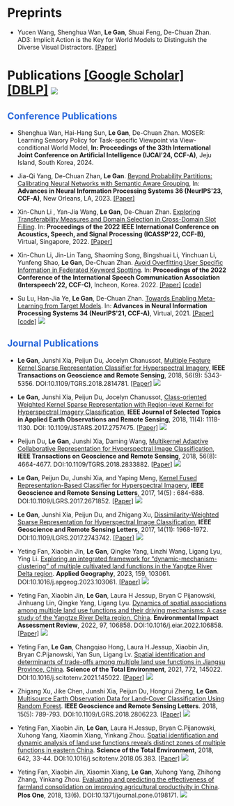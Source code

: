 # Preprints
- Yucen Wang, Shenghua Wan, **Le Gan**, Shuai Feng, De-Chuan Zhan. AD3: Implicit Action is the Key for World Models to Distinguish the Diverse Visual Distractors. [[Paper]](https://arxiv.org/abs/2403.09976)
# Publications [[Google Scholar]](https://scholar.google.com/citations?user=cCD5SDoAAAAJ) [[DBLP]](https://dblp.uni-trier.de/pid/199/0588.html) <a href='https://scholar.google.com/citations?user=cCD5SDoAAAAJ'><img src="https://img.shields.io/endpoint?logo=Google%20Scholar&url=https%3A%2F%2Fcdn.jsdelivr.net%2Fgh%2FAtlasgan%2Fatlasgan.github.io@google-scholar-stats%2Fgs_data_shieldsio.json&labelColor=f6f6f6&color=9cf&style=flat&label=Citations"></a>

## <font color="#2B6ADD"> Conference Publications </font> 
- Shenghua Wan, Hai-Hang Sun, **Le Gan**, De-Chuan Zhan. MOSER: Learning Sensory Policy for Task-specific Viewpoint via View-conditional World Model, **In: Proceedings of the 33th International Joint Conference on Artificial Intelligence (IJCAI'24, CCF-A)**, Jeju Island, South Korea, 2024.
- Jia-Qi Yang, De-Chuan Zhan, **Le Gan**. [Beyond Probability Partitions: Calibrating Neural Networks with Semantic Aware Grouping](https://arxiv.org/abs/2306.04985), In: **Advances in Neural Information Processing Systems 36 (NeurIPS'23, CCF-A)**, New Orleans, LA, 2023. [[Paper]](https://www.semanticscholar.org/reader/d9d0dadc3774292500015b4e62678810bdc7e333)

- Xin-Chun Li , Yan-Jia Wang, **Le Gan**, De-Chuan Zhan. [Exploring Transferability Measures and Domain Selection in Cross-Domain Slot Filling](https://ieeexplore.ieee.org/document/9746890). In: **Proceedings of the 2022 IEEE International Conference on Acoustics, Speech, and Signal Processing (ICASSP'22, CCF-B)**, Virtual, Singapore, 2022. [[Paper]](https://github.com/atlasgan/atlasgan.github.io/blob/main/paper/ICASSP-22.pdf)
  
- Xin-Chun Li, Jin-Lin Tang, Shaoming Song, Bingshuai Li, Yinchuan Li, Yunfeng Shao, **Le Gan**, De-Chuan Zhan. [Avoid Overfitting User Specific Information in Federated Keyword Spotting](https://arxiv.org/abs/2206.08864). In: **Proceedings of the 2022 Conference of the International Speech Communication Association (Interspeech'22, CCF-C)**, Incheon, Korea. 2022. [[Paper]](https://www.semanticscholar.org/reader/78518cfd3295059519a250938a0c9b0117876ac2) [[code]](https://github.com/lxcnju/FedKWS-UI)  

- Su Lu, Han-Jia Ye, **Le Gan**, De-Chuan Zhan. [Towards Enabling Meta-Learning from Target Models](https://proceedings.neurips.cc/paper/2021/hash/43baa6762fa81bb43b39c62553b2970d-Abstract.html). In: **Advances in Neural Information Processing Systems 34 (NeurIPS'21, CCF-A)**, Virtual, 2021. [[Paper]](https://www.semanticscholar.org/reader/9c5caaf7d014d1b1d176258af15bb763d7f62d01) [[code]](https://github.com/njulus/ST)  [![](https://img.shields.io/badge/dynamic/json?logo=Google%20Scholar&url=https%3A%2F%2Fcdn.jsdelivr.net%2Fgh%2FAtlasgan%2Fatlasgan.github.io@google-scholar-stats%2Fgs_data.json&query=$['publications']['cCD5SDoAAAAJ:LkGwnXOMwfcC']['num_citations']&labelColor=f6f6f6&color=9cf&style=flat&label=Citations)](https://scholar.google.com/citations?view_op=view_citation&hl=zh-CN&user=cCD5SDoAAAAJ&citation_for_view=cCD5SDoAAAAJ:LkGwnXOMwfcC) 

## <font color="#2B6ADD"> Journal Publications </font>

- **Le Gan**, Junshi Xia, Peijun Du, Jocelyn Chanussot, [Multiple Feature Kernel Sparse Representation Classifier for Hyperspectral Imagery](https://ieeexplore.ieee.org/document/8331283), **IEEE Transactions on Geoscience and Remote Sensing**, 2018, 56(9): 5343-5356. DOI:10.1109/TGRS.2018.2814781. [[Paper]](https://github.com/atlasgan/atlasgan.github.io/blob/main/paper/MFKSRC.pdf)  [![](https://img.shields.io/badge/dynamic/json?logo=Google%20Scholar&url=https%3A%2F%2Fcdn.jsdelivr.net%2Fgh%2FAtlasgan%2Fatlasgan.github.io@google-scholar-stats%2Fgs_data.json&query=$['publications']['cCD5SDoAAAAJ:qjMakFHDy7sC']['num_citations']&labelColor=f6f6f6&color=9cf&style=flat&label=Citations)](https://scholar.google.com/citations?view_op=view_citation&hl=zh-CN&user=cCD5SDoAAAAJ&citation_for_view=cCD5SDoAAAAJ:qjMakFHDy7sC)  

- **Le Gan**, Junshi Xia, Peijun Du, Jocelyn Chanussot, [Class-oriented Weighted Kernel Sparse Representation with Region-level Kernel for Hyperspectral Imagery Classification](https://ieeexplore.ieee.org/document/8064738), **IEEE Journal of Selected Topics in Applied Earth Observations and Remote Sensing**, 2018, 11(4): 1118-1130. DOI: 10.1109/JSTARS.2017.2757475. [[Paper]](https://github.com/atlasgan/atlasgan.github.io/blob/main/paper/CoWKSRC.pdf)  [![](https://img.shields.io/badge/dynamic/json?logo=Google%20Scholar&url=https%3A%2F%2Fcdn.jsdelivr.net%2Fgh%2FAtlasgan%2Fatlasgan.github.io@google-scholar-stats%2Fgs_data.json&query=$['publications']['cCD5SDoAAAAJ:9yKSN-GCB0IC']['num_citations']&labelColor=f6f6f6&color=9cf&style=flat&label=Citations)](https://scholar.google.com/citations?view_op=view_citation&hl=zh-CN&user=cCD5SDoAAAAJ&citation_for_view=cCD5SDoAAAAJ:9yKSN-GCB0IC)  

- Peijun Du, **Le Gan**, Junshi Xia, Daming Wang, [Multikernel Adaptive Collaborative Representation for Hyperspectral Image Classification](https://ieeexplore.ieee.org/document/8372967), **IEEE Transactions on Geoscience and Remote Sensing**, 2018, 56(8): 4664-4677. DOI:10.1109/TGRS.2018.2833882. [[Paper]](https://github.com/atlasgan/atlasgan.github.io/blob/main/paper/MKACRC.pdf) [![](https://img.shields.io/badge/dynamic/json?logo=Google%20Scholar&url=https%3A%2F%2Fcdn.jsdelivr.net%2Fgh%2FAtlasgan%2Fatlasgan.github.io@google-scholar-stats%2Fgs_data.json&query=$['publications']['cCD5SDoAAAAJ:UeHWp8X0CEIC']['num_citations']&labelColor=f6f6f6&color=9cf&style=flat&label=Citations)](https://scholar.google.com/citations?view_op=view_citation&hl=zh-CN&user=cCD5SDoAAAAJ&citation_for_view=cCD5SDoAAAAJ:UeHWp8X0CEIC)   
  
- **Le Gan**, Peijun Du, Junshi Xia, and Yaping Meng, [Kernel Fused Representation-Based Classifier for Hyperspectral Imagery](https://ieeexplore.ieee.org/document/7878546), **IEEE Geoscience and Remote Sensing Letters**, 2017, 14(5) : 684-688. DOI:10.1109/LGRS.2017.2671852. [[Paper]](https://github.com/atlasgan/atlasgan.github.io/blob/main/paper/KFSRC.pdf) [![](https://img.shields.io/badge/dynamic/json?logo=Google%20Scholar&url=https%3A%2F%2Fcdn.jsdelivr.net%2Fgh%2FAtlasgan%2Fatlasgan.github.io@google-scholar-stats%2Fgs_data.json&query=$['publications']['cCD5SDoAAAAJ:u5HHmVD_uO8C']['num_citations']&labelColor=f6f6f6&color=9cf&style=flat&label=Citations)](https://scholar.google.com/citations?view_op=view_citation&hl=zh-CN&user=cCD5SDoAAAAJ&citation_for_view=cCD5SDoAAAAJ:u5HHmVD_uO8C)   

- **Le Gan**, Junshi Xia, Peijun Du, and Zhigang Xu, [Dissimilarity-Weighted Sparse Representation for Hyperspectral Image Classification](https://ieeexplore.ieee.org/document/8038240), **IEEE Geoscience and Remote Sensing Letters**, 2017, 14(11): 1968-1972. DOI:10.1109/LGRS.2017.2743742. [[Paper]](https://github.com/atlasgan/atlasgan.github.io/blob/main/paper/DWSRC.pdf) [![](https://img.shields.io/badge/dynamic/json?logo=Google%20Scholar&url=https%3A%2F%2Fcdn.jsdelivr.net%2Fgh%2FAtlasgan%2Fatlasgan.github.io@google-scholar-stats%2Fgs_data.json&query=$['publications']['cCD5SDoAAAAJ:d1gkVwhDpl0C']['num_citations']&labelColor=f6f6f6&color=9cf&style=flat&label=Citations)](https://scholar.google.com/citations?view_op=view_citation&hl=zh-CN&user=cCD5SDoAAAAJ&citation_for_view=cCD5SDoAAAAJ:d1gkVwhDpl0C)   

- Yeting Fan, Xiaobin Jin, **Le Gan**, Qingke Yang, Linzhi Wang, Ligang Lyu, Ying Li. [Exploring an integrated framework for “dynamic-mechanism-clustering” of multiple cultivated land functions in the Yangtze River Delta region](https://www.sciencedirect.com/science/article/abs/pii/S0143622823001923). **Applied Geography**, 2023, 159, 103061. DOI:10.1016/j.apgeog.2023.103061. [[Paper]](https://github.com/atlasgan/atlasgan.github.io/blob/main/paper/AG23-main.pdf) [![](https://img.shields.io/badge/dynamic/json?logo=Google%20Scholar&url=https%3A%2F%2Fcdn.jsdelivr.net%2Fgh%2FAtlasgan%2Fatlasgan.github.io@google-scholar-stats%2Fgs_data.json&query=$['publications']['cCD5SDoAAAAJ:ufrVoPGSRksC']['num_citations']&labelColor=f6f6f6&color=9cf&style=flat&label=Citations)](https://scholar.google.com/citations?view_op=view_citation&hl=zh-CN&user=cCD5SDoAAAAJ&citation_for_view=cCD5SDoAAAAJ:ufrVoPGSRksC)   

- Yeting Fan, Xiaobin Jin, **Le Gan**, Laura H Jessup, Bryan C Pijanowski, Jinhuang Lin, Qingke Yang, Ligang Lyu. [Dynamics of spatial associations among multiple land use functions and their driving mechanisms: A case study of the Yangtze River Delta region, China](https://www.sciencedirect.com/science/article/pii/S019592552200124X). **Environmental Impact Assessment Review**, 2022, 97, 106858. DOI:10.1016/j.eiar.2022.106858. [[Paper]](https://github.com/atlasgan/atlasgan.github.io/blob/main/paper/EIAR22.pdf) [![](https://img.shields.io/badge/dynamic/json?logo=Google%20Scholar&url=https%3A%2F%2Fcdn.jsdelivr.net%2Fgh%2FAtlasgan%2Fatlasgan.github.io@google-scholar-stats%2Fgs_data.json&query=$['publications']['cCD5SDoAAAAJ:W7OEmFMy1HYC']['num_citations']&labelColor=f6f6f6&color=9cf&style=flat&label=Citations)](https://scholar.google.com/citations?view_op=view_citation&hl=zh-CN&user=cCD5SDoAAAAJ&citation_for_view=cCD5SDoAAAAJ:W7OEmFMy1HYC)     

- Yeting Fan, **Le Gan**, Changqiao Hong, Laura H.Jessup, Xiaobin Jin, Bryan C.Pijanowski, Yan Sun, Ligang Lv. [Spatial identification and determinants of trade-offs among multiple land use functions in Jiangsu Province, China](https://www.sciencedirect.com/science/article/pii/S0048969721000887). **Science of the Total Environment**, 2021, 772, 145022. DOI:10.1016/j.scitotenv.2021.145022. [[Paper]](https://github.com/atlasgan/atlasgan.github.io/blob/main/paper/STE21.pdf) [![](https://img.shields.io/badge/dynamic/json?logo=Google%20Scholar&url=https%3A%2F%2Fcdn.jsdelivr.net%2Fgh%2FAtlasgan%2Fatlasgan.github.io@google-scholar-stats%2Fgs_data.json&query=$['publications']['cCD5SDoAAAAJ:Y0pCki6q_DkC']['num_citations']&labelColor=f6f6f6&color=9cf&style=flat&label=Citations)](https://scholar.google.com/citations?view_op=view_citation&hl=zh-CN&user=cCD5SDoAAAAJ&citation_for_view=cCD5SDoAAAAJ:Y0pCki6q_DkC)   
  
- Zhigang Xu, Jike Chen, Junshi Xia, Peijun Du, Hongrui Zheng, **Le Gan**. [Multisource Earth Observation Data for Land-Cover Classification Using Random Forest](https://ieeexplore.ieee.org/document/8307087). **IEEE Geoscience and Remote Sensing Letters**. 2018, 15(5): 789-793. DOI:10.1109/LGRS.2018.2806223. [[Paper]](https://github.com/atlasgan/atlasgan.github.io/blob/main/paper/Multisource-RF.pdf) [![](https://img.shields.io/badge/dynamic/json?logo=Google%20Scholar&url=https%3A%2F%2Fcdn.jsdelivr.net%2Fgh%2FAtlasgan%2Fatlasgan.github.io@google-scholar-stats%2Fgs_data.json&query=$['publications']['cCD5SDoAAAAJ:2osOgNQ5qMEC']['num_citations']&labelColor=f6f6f6&color=9cf&style=flat&label=Citations)](https://scholar.google.com/citations?view_op=view_citation&hl=zh-CN&user=cCD5SDoAAAAJ&citation_for_view=cCD5SDoAAAAJ:2osOgNQ5qMEC) 
  
- Yeting Fan, Xiaobin Jin, **Le Gan**, Laura H.Jessup, Bryan C.Pijanowski, Xuhong Yang, Xiaomin Xiang, Yinkang Zhou. [Spatial identification and dynamic analysis of land use functions reveals distinct zones of multiple functions in eastern China](https://www.sciencedirect.com/science/article/pii/S0048969718320400). **Science of the Total Environment**, 2018, 642, 33-44. DOI:10.1016/j.scitotenv.2018.05.383. [[Paper]](https://github.com/atlasgan/atlasgan.github.io/blob/main/paper/STE18.pdf) [![](https://img.shields.io/badge/dynamic/json?logo=Google%20Scholar&url=https%3A%2F%2Fcdn.jsdelivr.net%2Fgh%2FAtlasgan%2Fatlasgan.github.io@google-scholar-stats%2Fgs_data.json&query=$['publications']['cCD5SDoAAAAJ:Tyk-4Ss8FVUC']['num_citations']&labelColor=f6f6f6&color=9cf&style=flat&label=Citations)](https://scholar.google.com/citations?view_op=view_citation&hl=zh-CN&user=cCD5SDoAAAAJ&citation_for_view=cCD5SDoAAAAJ:Tyk-4Ss8FVUC) 

- Yeting Fan, Xiaobin Jin, Xiaomin Xiang, **Le Gan**, Xuhong Yang, Zhihong Zhang, Yinkang Zhou. [Evaluating and predicting the effectiveness of farmland consolidation on improving agricultural productivity in China](https://journals.plos.org/plosone/article?id=10.1371/journal.pone.0198171). **Plos One**, 2018, 13(6). DOI:10.1371/journal.pone.0198171. [![](https://img.shields.io/badge/dynamic/json?logo=Google%20Scholar&url=https%3A%2F%2Fcdn.jsdelivr.net%2Fgh%2FAtlasgan%2Fatlasgan.github.io@google-scholar-stats%2Fgs_data.json&query=$['publications']['cCD5SDoAAAAJ:IjCSPb-OGe4C']['num_citations']&labelColor=f6f6f6&color=9cf&style=flat&label=Citations)](https://scholar.google.com/citations?view_op=view_citation&hl=zh-CN&user=cCD5SDoAAAAJ&citation_for_view=cCD5SDoAAAAJ:IjCSPb-OGe4C) 

